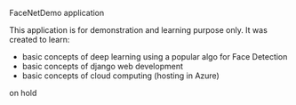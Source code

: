 FaceNetDemo application

This application is for demonstration and learning purpose only.
It was created to learn:
- basic concepts of deep learning using a popular algo for Face Detection
- basic concepts of django web development
- basic concepts of cloud computing (hosting in Azure)

on hold
